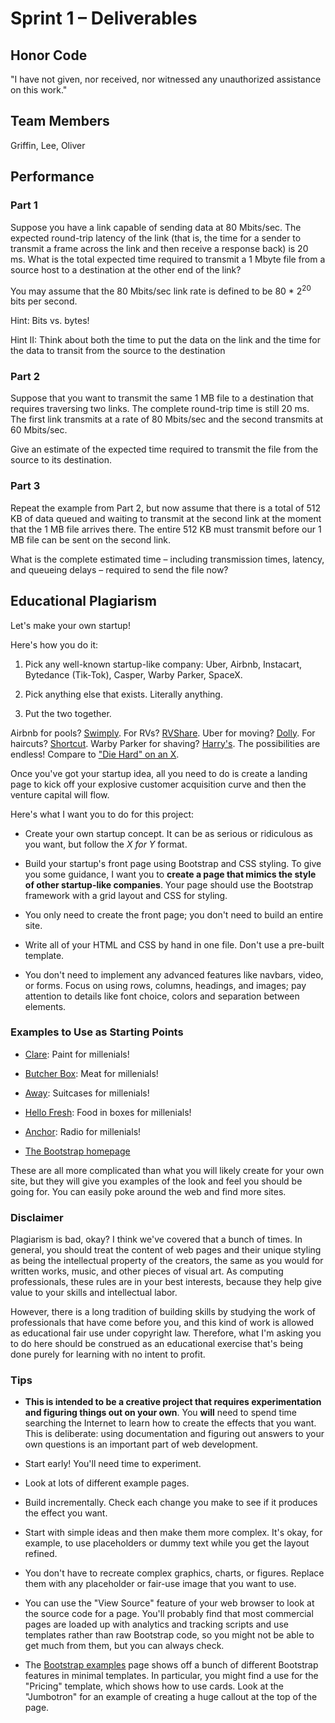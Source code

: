 # Sprint 1 &ndash; Deliverables

## Honor Code

"I have not given, nor received, nor witnessed any unauthorized assistance on this work."

## Team Members

Griffin, Lee, Oliver

## Performance

### Part 1

Suppose you have a link capable of sending data at 80 Mbits/sec. The expected round-trip latency of the link (that is, the time for a sender to transmit a frame across the link and then receive a response back) is 20 ms. What is the total expected time required to transmit a 1 Mbyte file from a source host to a destination at the other end of the link?

You may assume that the 80 Mbits/sec link rate is defined to be 80 * 2<sup>20</sup> bits per second.

Hint: Bits vs. bytes!

Hint II: Think about both the time to put the data on the link and the time
for the data to transit from the source to the destination

### Part 2

Suppose that you want to transmit the same 1 MB file to a destination that requires traversing two links. The complete round-trip time is still 20 ms. The first link transmits at a rate of 80 Mbits/sec and the second transmits at 60 Mbits/sec.

Give an estimate of the expected time required to transmit the file from the source to its destination.

### Part 3

Repeat the example from Part 2, but now assume that there is a total of 512 KB of data queued and waiting to transmit at the second link at the moment that the 1 MB file arrives there. The entire 512 KB must transmit before our 1 MB file can be sent on the second link.

What is the complete estimated time &ndash; including transmission times, latency, and queueing delays &ndash; required to send the file now?

## Educational Plagiarism

Let's make your own startup!

Here's how you do it:

1. Pick any well-known startup-like company: Uber, Airbnb, Instacart, Bytedance (Tik-Tok), Casper, Warby Parker, SpaceX.

2. Pick anything else that exists. Literally anything.

3. Put the two together.

Airbnb for pools? [Swimply](https://swimply.com/). For RVs? [RVShare](https://rvshare.com/rv/airbnb-for-rvs). Uber for moving? [Dolly](https://dolly.com/uber-for-moving/). For haircuts? [Shortcut](https://www.getshortcut.co/). Warby Parker for shaving? [Harry's](https://www.harrys.com/en/us). The possibilities are endless! Compare to ["Die Hard" on an X](https://tvtropes.org/pmwiki/pmwiki.php/Main/DieHardOnAnX).

Once you've got your startup idea, all you need to do is create a landing page to kick off your explosive customer acquisition curve and then the venture capital will flow.

Here's what I want you to do for this project:

- Create your own startup concept. It can be as serious or ridiculous as you want, but follow the *X for Y* format.

- Build your startup's front page using Bootstrap and CSS styling. To give you some guidance, I want you to **create a page that mimics the style of other startup-like companies**. Your page should use the Bootstrap framework with a grid layout and CSS for styling.

- You only need to create the front page; you don't need to build an entire site.

- Write all of your HTML and CSS by hand in one file. Don't use a pre-built template.

- You don't need to implement any advanced features like navbars, video, or forms. Focus on using rows, columns, headings, and images; pay attention to details like font choice, colors and separation between elements.

### Examples to Use as Starting Points

- [Clare](https://www.clare.com/): Paint for millenials!

- [Butcher Box](https://www.butcherbox.com/): Meat for millenials!

- [Away](https://www.awaytravel.com/): Suitcases for millenials!

- [Hello Fresh](https://www.hellofresh.com/): Food in boxes for millenials!

- [Anchor](https://anchor.fm/): Radio for millenials!

- [The Bootstrap homepage](https://getbootstrap.com/)

These are all more complicated than what you will likely create for your own site, but they will give you examples of the look and feel you should be going for. You can easily poke around the web and find more sites.

### Disclaimer

Plagiarism is bad, okay? I think we've covered that a bunch of times. In general, you should treat the content of web pages and their unique styling as being the intellectual property of the creators, the same as you would for written works, music, and other pieces of visual art. As computing professionals, these rules are in your best interests, because they help give value to your skills and intellectual labor.

However, there is a long tradition of building skills by studying the work of professionals that have come before you, and this kind of work is allowed as educational fair use under copyright law. Therefore, what I'm asking you to do here should be construed as an educational exercise that's being done purely for learning with no intent to profit.

### Tips

- **This is intended to be a creative project that requires experimentation and figuring things out on your own**. You **will** need to spend time searching the Internet to learn how to create the effects that you want. This is deliberate: using documentation and figuring out answers to your own questions is an important part of web development.

- Start early! You'll need time to experiment.

- Look at lots of different example pages.

- Build incrementally. Check each change you make to see if it produces the effect you want.

- Start with simple ideas and then make them more complex. It's okay, for example, to use placeholders or dummy text while you get the layout refined.

- You don't have to recreate complex graphics, charts, or figures. Replace them with any placeholder or fair-use image that you want to use.

- You can use the "View Source" feature of your web browser to look at the source code for a page. You'll probably find that most commercial pages are loaded up with analytics and tracking scripts and use templates rather than raw Bootstrap code, so you might not be able to get much from them, but you can always check.

- The [Bootstrap examples](https://getbootstrap.com/docs/4.0/examples/) page shows off a bunch of different Bootstrap features in minimal templates. In particular, you might find a use for the "Pricing" template, which shows how to use cards. Look at the "Jumbotron" for an example of creating a huge callout at the top of the page.

